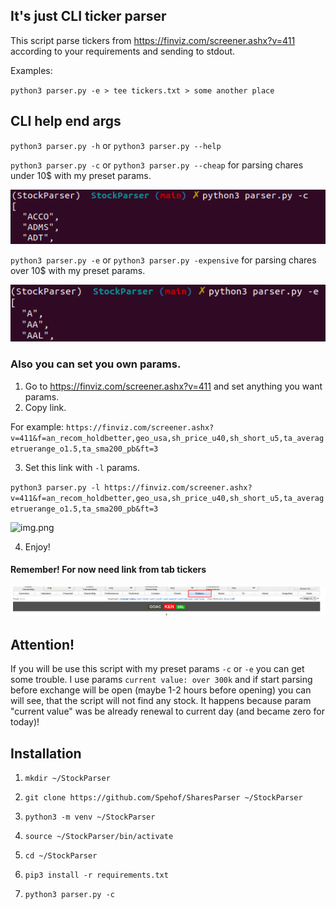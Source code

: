 ## It's just CLI ticker parser 

This script parse tickers from https://finviz.com/screener.ashx?v=411 according to your requirements and sending to stdout.

Examples:

`python3 parser.py -e > tee tickers.txt > some another place`

## CLI help end args

`python3 parser.py -h` or `python3 parser.py --help` 

`python3 parser.py -c` or `python3 parser.py --cheap` for parsing chares under 10$ with my preset params.

![img.png](images/cheap_example.png)

`python3 parser.py -e` or `python3 parser.py -expensive` for parsing chares over 10$ with my preset params.

![img.png](images/expensive_example.png)

### Also you can set you own params.

1. Go to https://finviz.com/screener.ashx?v=411 and set anything you want params.
2. Copy link. 

For example:
`https://finviz.com/screener.ashx?v=411&f=an_recom_holdbetter,geo_usa,sh_price_u40,sh_short_u5,ta_averagetruerange_o1.5,ta_sma200_pb&ft=3`

3. Set this link with `-l` params.

`python3 parser.py -l https://finviz.com/screener.ashx?v=411&f=an_recom_holdbetter,geo_usa,sh_price_u40,sh_short_u5,ta_averagetruerange_o1.5,ta_sma200_pb&ft=3`

![img.png](images/custom_link_example.png)

4. Enjoy!    

#### Remember! For now need link from tab tickers

![img.png](images/tickers_screen_example.png)


## Attention!

If you will be use this script with my preset params `-c` or `-e` you can get some trouble. I use params `current value: over 300k` and if start parsing before exchange will be open (maybe 1-2 hours before opening) you can will see, that the script will not find any stock. It happens because param "current value" was be already renewal to current day (and became zero for today)!

## Installation

1. `mkdir ~/StockParser`

2. `git clone https://github.com/Spehof/SharesParser ~/StockParser`

3. `python3 -m venv ~/StockParser`

4. `source ~/StockParser/bin/activate`

5. `cd ~/StockParser`

6. `pip3 install -r requirements.txt`

7. `python3 parser.py -c`

